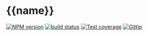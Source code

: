 
# {{name}}

[![NPM version][npm-image]][npm-url]
[![build status][travis-image]][travis-url]
[![Test coverage][coveralls-image]][coveralls-url]
[![Gittip][gittip-image]][gittip-url]

[npm-image]: https://img.shields.io/npm/v/{{name}}.svg?style=flat
[npm-url]: https://npmjs.org/package/{{name}}
[travis-image]: https://img.shields.io/travis/{{repository}}.svg?style=flat
[travis-url]: https://travis-ci.org/{{repository}}
[coveralls-image]: https://img.shields.io/coveralls/{{repository}}.svg?style=flat
[coveralls-url]: https://coveralls.io/r/{{repository}}?branch=master
[gittip-image]: https://img.shields.io/gittip/jonathanong.svg?style=flat
[gittip-url]: https://www.gittip.com/jonathanong/
